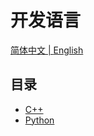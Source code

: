 # 开发语言

<p>
  <a href="./README_cn.md">简体中文 |
  <a href="./README.md">English</a>
</p>

## 目录

- [C++](./cpp/README_cn.md)
- [Python](./Python/README_cn.md)
